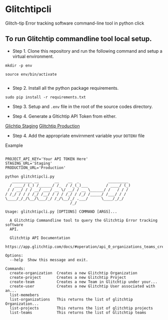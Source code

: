 # Glitchtipcli
Glitch-tip Error tracking software command-line tool in python click

## To run Glitchtip commandline tool local setup.

- Step 1. Clone this repository and run the following command and setup a virtual environment.

```
mkdir -p env

source env/bin/activate


```


- Step 2. Install all the python package requirements.


```
sudo pip install -r requirements.txt

```

- Step 3. Setup and `.env` file in the root of the source codes directory.

- Step 4. Generate a Gltichtip API Token from either.

[Glichtip Staging](https://glitchtip.stage.devshift.net)
[Glitchtip Production](https://gltichtip.devshift.net)

- Step 4. Add the appropriate envirnment variable your `DOTENV` file

Example

```

PROJECT_API_KEY='Your API TOKEN Here'
STAGING_URL='Staging'
PRODUCTION_URL='Production'

```

```
python glitchtipcli.py
   _________ __       __    __  _             _________
  / ____/ (_) /______/ /_  / /_(_)___        / ____/ (_)
 / / __/ / / __/ ___/ __ \/ __/ / __ \______/ /   / / /
/ /_/ / / / /_/ /__/ / / / /_/ / /_/ /_____/ /___/ / /
\____/_/_/\__/\___/_/ /_/\__/_/ .___/      \____/_/_/
                             /_/

Usage: glitchtipcli.py [OPTIONS] COMMAND [ARGS]...

  A Glitchtip Commandline tool to query the Glitchtip Error tracking software
  API.

  Glitchtip API Documentation
  https://app.glitchtip.com/docs/#operation/api_0_organizations_teams_create

Options:
  --help  Show this message and exit.

Commands:
  create-organization  Creates a new Glitchtip Organization
  create-project       Creates a new Glitchtip Project
  create-team          Creates a new Team in Glitchtip under your...
  create-user          Creates a new Glitchtip User associated with an...
  list-memebers
  list-organizations   This returns the list of glitchtip Organization...
  list-projects        This returns the list of glitchtip projects
  list-teams           This returns the list of Glitchtip teams

```
